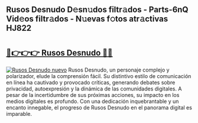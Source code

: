 ## Rusos Desnudo D𝚎sn𝚞dos filtr𝚊dos - Parts-6nQ Vid𝚎os filtr𝚊dos - N𝚞evas f𝚘tos atr𝚊ctivas HJ822

# <h2><a href="http://mb9vhn.tromn.icu/?c=Rusos+Desnudo">🔗👉👉👉 Rusos Desnudo 🔗🔗</a></h2>

[![Rusos Desnudo nuevo](https://i.imgur.com/pEAQMta.gif)](http://mb9vhn.tromn.icu/?c=Rusos+Desnudo)
Rusos Desnudo, un personaje complejo y polarizador, elude la comprensión fácil. Su distintivo estilo de comunicación en línea ha cautivado y provocado críticas, generando debates sobre privacidad, autoexpresión y la dinámica de las comunidades digitales. A pesar de la incertidumbre de sus próximas acciones, su impacto en los medios digitales es profundo. Con una dedicación inquebrantable y un encanto innegable, el progreso de Rusos Desnudo en el panorama digital es imparable.

